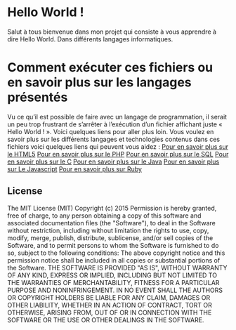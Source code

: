 # Hello World !

Salut à tous bienvenue dans mon projet qui consiste à vous apprendre à dire Hello World.
Dans différents langages informatiques.

# Comment exécuter ces fichiers ou en savoir plus sur les langages présentés

Vu ce qu’il est possible de faire avec un langage de programmation, il serait
un peu trop frustrant de s’arrêter à l’exécution d’un fichier affichant 
juste « Hello World ! ». Voici quelques liens pour aller plus loin.
Vous voulez en savoir plus sur les différents langages et technologies contenus dans ces
fichiers voici quelques liens qui peuvent vous aidez :
[Pour en savoir plus sur le HTML5]()
[Pour en savoir plus sur le PHP]()
[Pour en savoir plus sur le SQL]()
[Pour en savoir plus sur le C]()
[Pour en savoir plus sur le Java]()
[Pour en savoir plus sur Le Javascript]()
[Pour en savoir plus sur Ruby]()

License
---

The MIT License (MIT)
Copyright (c) 2015
Permission is hereby granted, free of charge, to any person obtaining a copy
of this software and associated documentation files (the "Software"), to deal
in the Software without restriction, including without limitation the rights
to use, copy, modify, merge, publish, distribute, sublicense, and/or sell
copies of the Software, and to permit persons to whom the Software is
furnished to do so, subject to the following conditions:
The above copyright notice and this permission notice shall be included in all
copies or substantial portions of the Software.
THE SOFTWARE IS PROVIDED "AS IS", WITHOUT WARRANTY OF ANY KIND, EXPRESS OR
IMPLIED, INCLUDING BUT NOT LIMITED TO THE WARRANTIES OF MERCHANTABILITY,
FITNESS FOR A PARTICULAR PURPOSE AND NONINFRINGEMENT. IN NO EVENT SHALL THE
AUTHORS OR COPYRIGHT HOLDERS BE LIABLE FOR ANY CLAIM, DAMAGES OR OTHER
LIABILITY, WHETHER IN AN ACTION OF CONTRACT, TORT OR OTHERWISE, ARISING FROM,
OUT OF OR IN CONNECTION WITH THE SOFTWARE OR THE USE OR OTHER DEALINGS IN THE
SOFTWARE.
